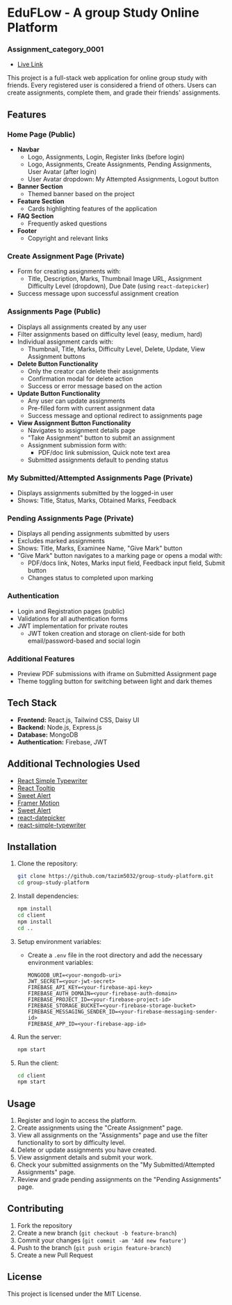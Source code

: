 # EduFLow - A group Study Online Platform

### Assignment_category_0001

- [Live Link](https://edu-flow.firebaseapp.com)

This project is a full-stack web application for online group study with friends. Every registered user is considered a friend of others. Users can create assignments, complete them, and grade their friends' assignments.

## Features

### Home Page (Public)
- **Navbar**
  - Logo, Assignments, Login, Register links (before login)
  - Logo, Assignments, Create Assignments, Pending Assignments, User Avatar (after login)
  - User Avatar dropdown: My Attempted Assignments, Logout button
- **Banner Section**
  - Themed banner based on the project
- **Feature Section**
  - Cards highlighting features of the application
- **FAQ Section**
  - Frequently asked questions
- **Footer**
  - Copyright and relevant links

### Create Assignment Page (Private)
- Form for creating assignments with:
  - Title, Description, Marks, Thumbnail Image URL, Assignment Difficulty Level (dropdown), Due Date (using `react-datepicker`)
- Success message upon successful assignment creation

### Assignments Page (Public)
- Displays all assignments created by any user
- Filter assignments based on difficulty level (easy, medium, hard)
- Individual assignment cards with:
  - Thumbnail, Title, Marks, Difficulty Level, Delete, Update, View Assignment buttons
- **Delete Button Functionality**
  - Only the creator can delete their assignments
  - Confirmation modal for delete action
  - Success or error message based on the action
- **Update Button Functionality**
  - Any user can update assignments
  - Pre-filled form with current assignment data
  - Success message and optional redirect to assignments page
- **View Assignment Button Functionality**
  - Navigates to assignment details page
  - "Take Assignment" button to submit an assignment
  - Assignment submission form with:
    - PDF/doc link submission, Quick note text area
  - Submitted assignments default to pending status

### My Submitted/Attempted Assignments Page (Private)
- Displays assignments submitted by the logged-in user
- Shows: Title, Status, Marks, Obtained Marks, Feedback

### Pending Assignments Page (Private)
- Displays all pending assignments submitted by users
- Excludes marked assignments
- Shows: Title, Marks, Examinee Name, "Give Mark" button
- "Give Mark" button navigates to a marking page or opens a modal with:
  - PDF/docs link, Notes, Marks input field, Feedback input field, Submit button
  - Changes status to completed upon marking

### Authentication
- Login and Registration pages (public)
- Validations for all authentication forms
- JWT implementation for private routes
  - JWT token creation and storage on client-side for both email/password-based and social login

### Additional Features
- Preview PDF submissions with iframe on Submitted Assignment page
- Theme toggling button for switching between light and dark themes

## Tech Stack
- **Frontend:** React.js, Tailwind CSS, Daisy UI
- **Backend:** Node.js, Express.js
- **Database:** MongoDB
- **Authentication:** Firebase, JWT

## Additional Technologies Used

- [React Simple Typewriter](https://www.npmjs.com/package/react-simple-typewriter)
- [React Tooltip](https://react-tooltip.com) 
- [Sweet Alert](https://sweetalert2.github.io)
- [Framer Motion](https://www.framer.com/motion)
- [Sweet Alert](https://sweetalert2.github.io)
- [react-datepicker](https://www.npmjs.com/package/react-datepicker)
- [react-simple-typewriter](https://www.npmjs.com/package/react-simple-typewriter)


## Installation

1. Clone the repository:
    ```bash
    git clone https://github.com/tazim5032/group-study-platform.git
    cd group-study-platform
    ```

2. Install dependencies:
    ```bash
    npm install
    cd client
    npm install
    cd ..
    ```

3. Setup environment variables:
    - Create a `.env` file in the root directory and add the necessary environment variables:
        ```
        MONGODB_URI=<your-mongodb-uri>
        JWT_SECRET=<your-jwt-secret>
        FIREBASE_API_KEY=<your-firebase-api-key>
        FIREBASE_AUTH_DOMAIN=<your-firebase-auth-domain>
        FIREBASE_PROJECT_ID=<your-firebase-project-id>
        FIREBASE_STORAGE_BUCKET=<your-firebase-storage-bucket>
        FIREBASE_MESSAGING_SENDER_ID=<your-firebase-messaging-sender-id>
        FIREBASE_APP_ID=<your-firebase-app-id>
        ```

4. Run the server:
    ```bash
    npm start
    ```

5. Run the client:
    ```bash
    cd client
    npm start
    ```

## Usage

1. Register and login to access the platform.
2. Create assignments using the "Create Assignment" page.
3. View all assignments on the "Assignments" page and use the filter functionality to sort by difficulty level.
4. Delete or update assignments you have created.
5. View assignment details and submit your work.
6. Check your submitted assignments on the "My Submitted/Attempted Assignments" page.
7. Review and grade pending assignments on the "Pending Assignments" page.

## Contributing

1. Fork the repository
2. Create a new branch (`git checkout -b feature-branch`)
3. Commit your changes (`git commit -am 'Add new feature'`)
4. Push to the branch (`git push origin feature-branch`)
5. Create a new Pull Request

## License

This project is licensed under the MIT License.

